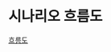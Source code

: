 # 시나리오 흐름도
[흐름도](https://viewer.diagrams.net/?tags=%7B%7D&highlight=0000ff&edit=_blank&layers=1&nav=1#G1Pyj58Lqb2f10ma5FDJUYMfXyHq9MBln9)
